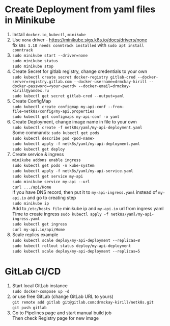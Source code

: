 # Create Deployment from yaml files in Minikube
1. Install `docker.io`, `kubectl`, `minikube`
2. Use `none` driver - https://minikube.sigs.k8s.io/docs/drivers/none \
fix `k8s 1.18 needs conntrack installed` with `sudo apt install conntrack`
3. `sudo minikube start --driver=none`\
`sudo minikube status`\
`sudo minikube stop`
4. Create Secret for gitlab registry, change credentials to your own\
`sudo kubectl create secret docker-registry gitlab-cred --docker-server=registry.gitlab.com --docker-username=drmckay-kirill --docker-password=<your-pword> --docker-email=drmckay-kirill@yandex.ru`\
`sudo kubectl get secret gitlab-cred --output=yaml`
5. Create ConfigMap\
`sudo kubectl create configmap my-api-conf --from-file=netk8s/config/my-api.properties`\
`sudo kubectl get configmaps my-api-conf -o yaml`
6. Create Deployment, change image name in file to your own\
`sudo kubectl create -f netk8s/yaml/my-api-deployment.yaml`\
Some commands:
`sudo kubectl get pods`\
`sudo kubectl describe pod <pod-name>`\
`sudo kubectl apply -f netk8s/yaml/my-api-deployment.yaml`\
`sudo kubectl get deploy`
7. Create service & ingress\
`minikube addons enable ingress`\
`sudo kubectl get pods -n kube-system`\
`sudo kubectl apply -f netk8s/yaml/my-api-service.yaml`\
`sudo kubectl get service my-api`\
`sudo minikube service my-api --url`\
`curl .../api/Home`\
If you have DNS record, then put it to `my-api-ingress.yaml` instead of `my-api.io` and go to creating step\
`sudo minikube ip`\
Add to `/etc/hosts file` minikube ip and `my-api.io` url from ingress yaml\
Time to create ingress `sudo kubectl apply -f netk8s/yaml/my-api-ingress.yaml`\
`sudo kubectl get ingress`\
`curl my-api.io/api/Home`
8. Scale replics example\
`sudo kubectl scale deploy/my-api-deployment --replicas=8`\
`sudo kubectl rollout status deploy/my-api-deployment`\
`sudo kubectl scale deploy/my-api-deployment --replicas=5`


# GitLab CI/CD
1. Start local GitLab instance\
`sudo docker-compose up -d`
2. or use free GitLab (change GitLab URL to yours)\
`git remote add gitlab git@gitlab.com:drmckay-kirill/netk8s.git`\
`git push gitlab`
3. Go to Pipelines page and start manual build job\
Then check Registry page for new image